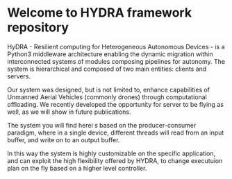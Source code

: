# Welcome to HYDRA framework repository

HyDRA - Resilient computing for Heterogeneous Autonomous Devices - is a Python3
middleware architecture enabling the dynamic migration within interconnected systems of modules composing pipelines for autonomy.
The system is hierarchical and composed of two main entities: clients and servers.

Our system was designed, but is not limited to, enhance capabilities of Unmanned Aerial Vehicles (commonly drones) through computational offloading.
We recently developed the opportunity for server to be flying as well, as we will show in future publications.

The system you will find herei s based on the producer-consumer paradigm, where in a single device, different threads will read from an input buffer, and write on to an output buffer.

In this way the system is highly customizable on the specific application, and can exploit the high flexibility offered by HYDRA, to change executuion plan on the fly based on a higher level controller.
